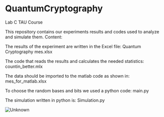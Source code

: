 # QuantumCryptography
Lab C TAU Course

This repository contains our experiments results and codes used to analyze and simulate them. 
Content:

The results of the experiment are written in the Excel file: Quantum Cryptography mes.xlsx

The code that reads the results and calculates the needed statistics: countin_better.mlx

The data should be imported to the matlab code as shown in: mes_for_matlab.xlsx

To choose the random bases and bits we used a python code: main.py

The simulation written in python is: Simulation.py

![Unknown](https://user-images.githubusercontent.com/79987925/143229194-71325469-6ce7-4b46-b39c-749141ce729e.jpeg)
